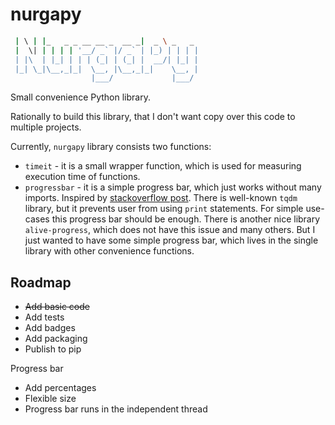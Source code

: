 # nurgapy

```bash  _   _                       ____        
 | \ | |_   _ _ __ __ _  __ _|  _ \ _   _ 
 |  \| | | | | '__/ _` |/ _` | |_) | | | |
 | |\  | |_| | | | (_| | (_| |  __/| |_| |
 |_| \_|\__,_|_|  \__, |\__,_|_|    \__, |
                  |___/             |___/ 
```

Small convenience Python library.

Rationally to build this library, that I don't want copy over this code to multiple projects.

Currently, `nurgapy` library consists two functions:
- `timeit` - it is a small wrapper function, which is used for measuring execution time of functions.
- `progressbar` - it is a simple progress bar, which just works without many imports. Inspired by [stackoverflow post](https://stackoverflow.com/a/34482761/15059130). There is well-known `tqdm` library, but it prevents user from using `print` statements. For simple use-cases this progress bar should be enough. There is another nice library `alive-progress`, which does not have this issue and many others. But I just wanted to have some simple progress bar, which lives in the single library with other convenience functions.

## Roadmap
- ~~Add basic code~~
- Add tests
- Add badges
- Add packaging 
- Publish to pip

Progress bar
- Add percentages
- Flexible size
- Progress bar runs in the independent thread
